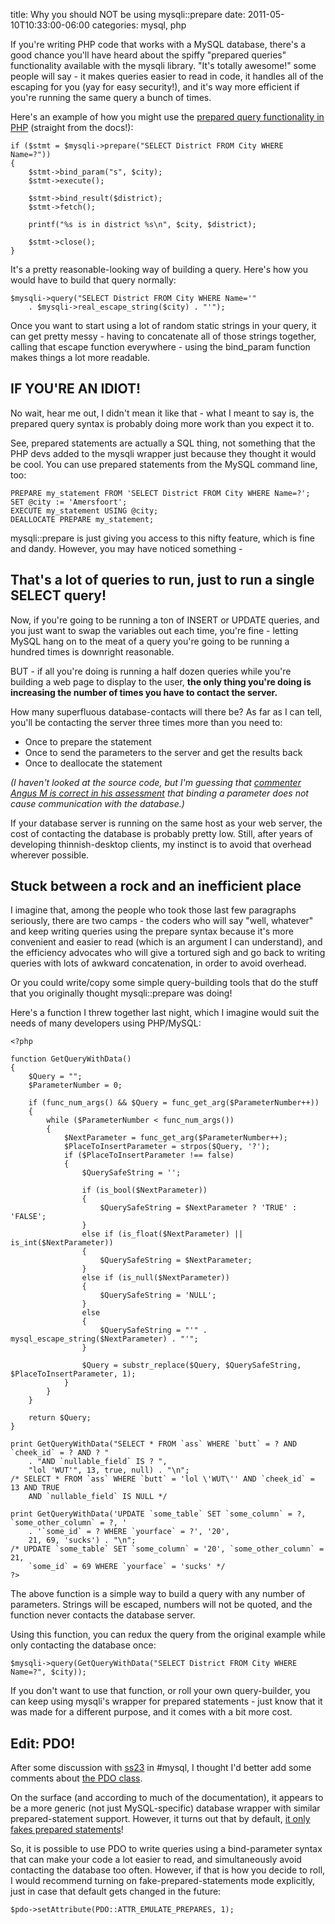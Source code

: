 title: Why you should NOT be using mysqli::prepare
date: 2011-05-10T10:33:00-06:00
categories: mysql, php

If you're writing PHP code that works with a MySQL database, there's a good chance you'll have heard about the spiffy "prepared queries" functionality available with the mysqli library.  "It's totally awesome!" some people will say - it makes queries easier to read in code, it handles all of the escaping for you (yay for easy security!), and it's way more efficient if you're running the same query a bunch of times.

Here's an example of how you might use the [prepared query functionality in PHP](http://us.php.net/manual/en/mysqli.prepare.php) (straight from the docs!):

	if ($stmt = $mysqli->prepare("SELECT District FROM City WHERE Name=?"))
	{
		$stmt->bind_param("s", $city);
		$stmt->execute();

		$stmt->bind_result($district);
		$stmt->fetch();

		printf("%s is in district %s\n", $city, $district);

		$stmt->close();
	}

It's a pretty reasonable-looking way of building a query.  Here's how you would have to build that query normally:

	$mysqli->query("SELECT District FROM City WHERE Name='"
		. $mysqli->real_escape_string($city) . "'");

Once you want to start using a lot of random static strings in your query, it can get pretty messy - having to concatenate all of those strings together, calling that escape function everywhere - using the bind_param function makes things a lot more readable.

## IF YOU'RE AN IDIOT!

No wait, hear me out, I didn't mean it like that - what I meant to say is, the prepared query syntax is probably doing more work than you expect it to.

See, prepared statements are actually a SQL thing, not something that the PHP devs added to the mysqli wrapper just because they thought it would be cool.  You can use prepared statements from the MySQL command line, too:

	PREPARE my_statement FROM 'SELECT District FROM City WHERE Name=?';
	SET @city := 'Amersfoort';
	EXECUTE my_statement USING @city;
	DEALLOCATE PREPARE my_statement;

mysqli::prepare is just giving you access to this nifty feature, which is fine and dandy.  However, you may have noticed something -

## That's a lot of queries to run, just to run a single SELECT query!

Now, if you're going to be running a ton of INSERT or UPDATE queries, and you just want to swap the variables out each time, you're fine - letting MySQL hang on to the meat of a query you're going to be running a hundred times is downright reasonable.

BUT - if all you're doing is running a half dozen queries while you're building a web page to display to the user, **the only thing you're doing is increasing the number of times you have to contact the server.**

How many superfluous database-contacts will there be?  As far as I can tell, you'll be contacting the server three times more than you need to:

*   Once to prepare the statement
*   Once to send the parameters to the server and get the results back
*   Once to deallocate the statement

_(I haven't looked at the source code, but I'm guessing that [commenter Angus M is correct in his assessment](http://dev.mysql.com/doc/refman/5.5/en/mysql-stmt-bind-param.html) that binding a parameter does not cause communication with the database.)_

If your database server is running on the same host as your web server, the cost of contacting the database is probably pretty low.  Still, after years of developing thinnish-desktop clients, my instinct is to avoid that overhead wherever possible.

## Stuck between a rock and an inefficient place

I imagine that, among the people who took those last few paragraphs seriously, there are two camps - the coders who will say "well, whatever" and keep writing queries using the prepare syntax because it's more convenient and easier to read (which is an argument I can understand), and the efficiency advocates who will give a tortured sigh and go back to writing queries with lots of awkward concatenation, in order to avoid overhead.

Or you could write/copy some simple query-building tools that do the stuff that you originally thought mysqli::prepare was doing!

Here's a function I threw together last night, which I imagine would suit the needs of many developers using PHP/MySQL:

	<?php

	function GetQueryWithData()
	{
		$Query = "";
		$ParameterNumber = 0;

		if (func_num_args() && $Query = func_get_arg($ParameterNumber++))
		{
			while ($ParameterNumber < func_num_args())
			{
				$NextParameter = func_get_arg($ParameterNumber++);
				$PlaceToInsertParameter = strpos($Query, '?');
				if ($PlaceToInsertParameter !== false)
				{
					$QuerySafeString = '';

					if (is_bool($NextParameter))
					{
						$QuerySafeString = $NextParameter ? 'TRUE' : 'FALSE';
					}
					else if (is_float($NextParameter) || is_int($NextParameter))
					{
						$QuerySafeString = $NextParameter;
					}
					else if (is_null($NextParameter))
					{
						$QuerySafeString = 'NULL';
					}
					else
					{
						$QuerySafeString = "'" . mysql_escape_string($NextParameter) . "'";
					}

					$Query = substr_replace($Query, $QuerySafeString, $PlaceToInsertParameter, 1);
				}
			}
		}

		return $Query;
	}

	print GetQueryWithData("SELECT * FROM `ass` WHERE `butt` = ? AND `cheek_id` = ? AND ? "
		. "AND `nullable_field` IS ? ",
		"lol 'WUT'", 13, true, null) . "\n";
	/* SELECT * FROM `ass` WHERE `butt` = 'lol \'WUT\'' AND `cheek_id` = 13 AND TRUE
		AND `nullable_field` IS NULL */

	print GetQueryWithData('UPDATE `some_table` SET `some_column` = ?, `some_other_column` = ?, '
		. '`some_id` = ? WHERE `yourface` = ?', '20',
		21, 69, 'sucks') . "\n";
	/* UPDATE `some_table` SET `some_column` = '20', `some_other_column` = 21,
		`some_id` = 69 WHERE `yourface` = 'sucks' */
	?>

The above function is a simple way to build a query with any number of parameters.  Strings will be escaped, numbers will not be quoted, and the function never contacts the database server.

Using this function, you can redux the query from the original example while only contacting the database once:

	$mysqli->query(GetQueryWithData("SELECT District FROM City WHERE Name=?", $city));

If you don't want to use that function, or roll your own query-builder, you can keep using mysqli's wrapper for prepared statements - just know that it was made for a different purpose, and it comes with a bit more cost.

## Edit: PDO!

After some discussion with [ss23](http://php.ss23.geek.nz/) in #mysql, I thought I'd better add some comments about [the PDO class](http://php.net/pdo).

On the surface (and according to much of the documentation), it appears to be a more generic (not just MySQL-specific) database wrapper with similar prepared-statement support.  However, it turns out that by default, [it only fakes prepared statements](http://bugs.php.net/bug.php?id=54638)!

So, it is possible to use PDO to write queries using a bind-parameter syntax that can make your code a lot easier to read, and simultaneously avoid contacting the database too often.  However, if that is how you decide to roll, I would recommend turning on fake-prepared-statements mode explicitly, just in case that default gets changed in the future:

	$pdo->setAttribute(PDO::ATTR_EMULATE_PREPARES, 1);
